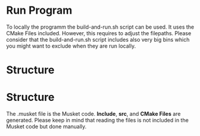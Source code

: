 # Run Program

To locally the programm the build-and-run.sh script can be used. It uses the CMake Files included. However, this requires to adjust the filepaths. Please consider that the build-and-run.sh script includes also very big bins which you might want to exclude when they are run locally.

# Structure

# Structure
The .musket file is the Musket code. **Include**, **src**, and **CMake Files** are generated. Please keep in mind that reading the files is not included in the Musket code but done manually.


